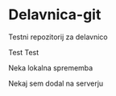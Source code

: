 # Delavnica-git
Testni repozitorij za delavnico

Test Test


Neka lokalna sprememba

Nekaj sem dodal na serverju

